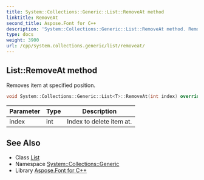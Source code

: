 ```yaml
---
title: System::Collections::Generic::List::RemoveAt method
linktitle: RemoveAt
second_title: Aspose.Font for C++
description: 'System::Collections::Generic::List::RemoveAt method. Removes item at specified position in C++.'
type: docs
weight: 3900
url: /cpp/system.collections.generic/list/removeat/
---
```

## List::RemoveAt method


Removes item at specified position.

```cpp
void System::Collections::Generic::List<T>::RemoveAt(int index) override
```


| Parameter | Type | Description |
| --- | --- | --- |
| index | int | Index to delete item at. |

## See Also

* Class [List](../)
* Namespace [System::Collections::Generic](../../)
* Library [Aspose.Font for C++](../../../)
